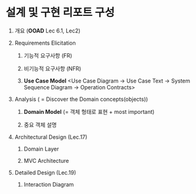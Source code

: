 <H1>설계 및 구현 리포트 구성</H1>

1. 개요 (**OOAD** Lec 6.1, Lec2)

2. Requirements Elicitation

   1. 기능적 요구사항 (FR)
  
   2. 비기능적 요구사항 (NFR)
  
   3. **Use Case Model** <Use Case Diagram -> Use Case Text -> System Sequence Diagram -> Operation Contracts>

3. Analysis ( = Discover the Domain concepts(objects))
   
    1. **Domain Model** (= 객체 형태로 표현 + most important)
  
    2. 중요 객체 설명

4. Architectural Design (Lec.17)
   
    1. Domain Layer
  
    2. MVC Architecture

5. Detailed Design (Lec.19)

    1. Interaction Diagram


